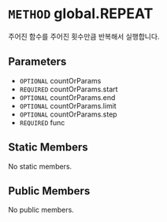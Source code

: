 # `METHOD` global.REPEAT
주어진 함수를 주어진 횟수만큼 반복해서 실행합니다.

## Parameters
* `OPTIONAL` countOrParams 
* `REQUIRED` countOrParams.start 
* `OPTIONAL` countOrParams.end 
* `OPTIONAL` countOrParams.limit 
* `OPTIONAL` countOrParams.step 
* `REQUIRED` func 

## Static Members
No static members.

## Public Members
No public members.
